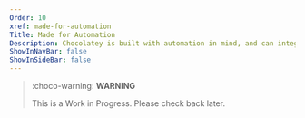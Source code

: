 ```yaml
---
Order: 10
xref: made-for-automation
Title: Made for Automation
Description: Chocolatey is built with automation in mind, and can integrate into any workflow
ShowInNavBar: false
ShowInSideBar: false
---
```


> :choco-warning: **WARNING**
>
> This is a Work in Progress. Please check back later.